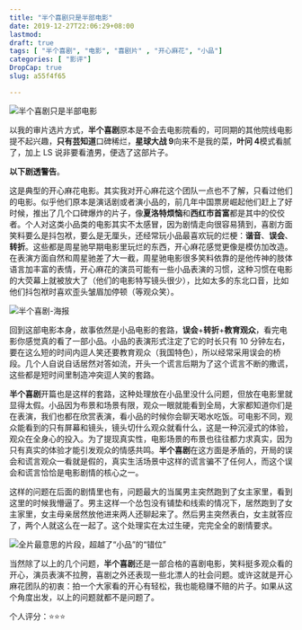 ```yaml
---
title: "半个喜剧只是半部电影"
date: 2019-12-27T22:06:29+08:00
lastmod: 
draft: true
tags: [ "半个喜剧", "电影", "喜剧片" , "开心麻花", "小品"]
categories: [ "影评"]
DropCap: true
slug: a55f4f65

---
```


![半个喜剧只是半部电影](https://img-upyun.kekeyu.top/20200104231224.jpg)

以我的审片选片方式，**半个喜剧**原本是不会去电影院看的，可同期的其他院线电影提不起兴趣，**只有芸知道**口碑稀烂，**星球大战 9**向来不是我的菜，**叶问 4**模式看腻了，加上 LS 说非要看渣男，便选了这部片子。

**以下剧透警告**。

 <!-- more -->

这是典型的开心麻花电影。其实我对开心麻花这个团队一点也不了解，只看过他们的电影。似乎他们原本是演话剧或者演小品的，前几年中国票房崛起他们赶上了好时候，推出了几个口碑爆炸的片子，像**夏洛特烦恼**和**西红市首富**都是其中的佼佼者。个人对这类小品类的电影其实不太感冒，因为剧情走向很容易猜到，喜剧方面笑料要么是抖包袱，要么是无厘头，还经常玩小品最喜欢玩的烂梗：**谐音**、**误会**、**转折**。这些都是周星驰早期电影里玩烂的东西，开心麻花感觉更像是模仿加改造。在表演方面自然和周星驰差了大一截，周星驰电影很多笑料依靠的是他传神的肢体语言加丰富的表情，开心麻花的演员可能有一些小品表演的习惯，这种习惯在电影的大荧幕上就被放大了（他们的电影特写镜头很少），比如太多的东北口音，比如他们抖包袱时喜欢歪头皱眉加停顿（等观众笑）。

![半个喜剧-海报](https://img-upyun.kekeyu.top/20200104231226.jpg)

回到这部电影本身，故事依然是小品电影的套路，**误会**+**转折**+**教育观众**，看完电影你感觉真的看了一部小品。小品的表演形式注定了它的时长只有 10 分钟左右，要在这么短的时间内逗人笑还要教育观众（我国特色），所以经常采用误会的桥段。几个人自说自话居然对答如流，开头一个谎言后期为了这个谎言不断的撒谎，这些都是短时间里制造冲突逗人笑的套路。

**半个喜剧**开篇也是这样的套路，这种处理放在小品里没什么问题，但放在电影里就显得太假。小品因为布景和场景有限，观众一眼就能看到全局，大家都知道你们是在表演，我们也都在欣赏表演，看小品的时候你会聊天喝水吃饭。可电影不同，观众能看到的只有屏幕和镜头，镜头切什么观众就看什么，这是一种沉浸式的体验，观众在全身心的投入。为了提现真实性，电影场景的布景也往往都力求真实，因为只有真实的体验才能引发观众的情感共鸣。**半个喜剧**在这方面是矛盾的，开局的误会和谎言观众一看就是假的，真实生活场景中这样的谎言骗不了任何人，而这个误会和谎言恰恰是电影剧情的核心之一。

这样的问题在后面的剧情里也有，问题最大的当属男主突然跑到了女主家里，看到这里的时候我懵逼了。男主这样一个怂包没有铺垫和线索的情况下，居然跑到了女主家里，女主母亲居然放他进来两人还聊起来了。然后男主突然表白，女主就答应了，两个人就这么在一起了。这个处理实在太过生硬，完完全全的剧情要求。

![全片最意思的片段，超越了“小品”的“错位”](https://img-upyun.kekeyu.top/20200104231225.jpg)

当然除了以上的几个问题，**半个喜剧**还是一部合格的喜剧电影，笑料挺多观众看的开心，演员表演不拉胯，喜剧之外还表现一些北漂人的社会问题。或许这就是开心麻花团队的初衷：拍一个大家看的开心有轻松，我也能稳赚不赔的片子。如果从这个角度出发，以上的问题就都不是问题了。

个人评分：⭐⭐⭐
